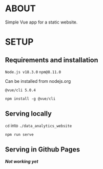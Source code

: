 # ABOUT

Simple Vue app for a static website.

# SETUP

## Requirements and installation

`Node.js v18.3.0`
`npm@8.11.0`

Can be installed from nodejs.org

`@vue/cli 5.0.4`

`npm install -g @vue/cli`

## Serving locally

`cd` into `./data_analytics_website`

`npm run serve`

## Serving in Github Pages

***Not working yet***
